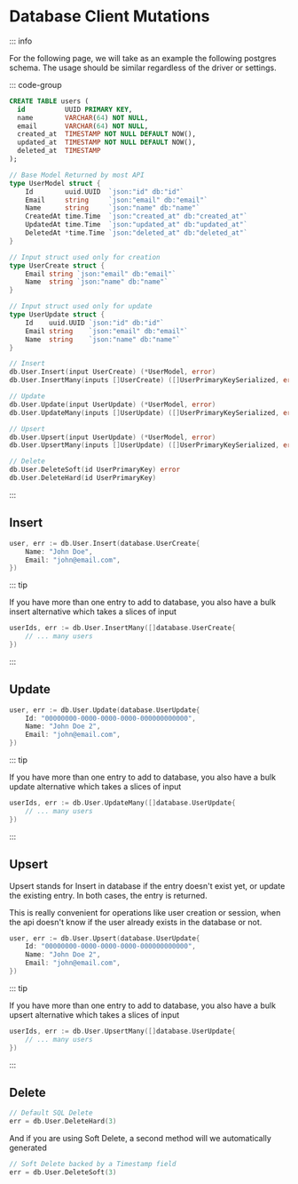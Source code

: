 # Database Client Mutations

::: info

For the following page, we will take as an example the following postgres schema. The usage should be similar regardless of the driver or settings.

::: code-group

```sql [Schema]
CREATE TABLE users (
  id          UUID PRIMARY KEY,
  name        VARCHAR(64) NOT NULL,
  email       VARCHAR(64) NOT NULL,
  created_at  TIMESTAMP NOT NULL DEFAULT NOW(),
  updated_at  TIMESTAMP NOT NULL DEFAULT NOW(),
  deleted_at  TIMESTAMP
);
```

```go [Generated Structs]
// Base Model Returned by most API
type UserModel struct {
	Id        uuid.UUID  `json:"id" db:"id"`
	Email     string     `json:"email" db:"email"`
	Name      string     `json:"name" db:"name"`
	CreatedAt time.Time  `json:"created_at" db:"created_at"`
	UpdatedAt time.Time  `json:"updated_at" db:"updated_at"`
	DeletedAt *time.Time `json:"deleted_at" db:"deleted_at"`
}

// Input struct used only for creation
type UserCreate struct {
	Email string `json:"email" db:"email"`
	Name  string `json:"name" db:"name"`
}

// Input struct used only for update
type UserUpdate struct {
	Id    uuid.UUID `json:"id" db:"id"`
	Email string    `json:"email" db:"email"`
	Name  string    `json:"name" db:"name"`
}
```

```go [Generated Mutations]
// Insert
db.User.Insert(input UserCreate) (*UserModel, error)
db.User.InsertMany(inputs []UserCreate) ([]UserPrimaryKeySerialized, error)

// Update
db.User.Update(input UserUpdate) (*UserModel, error)
db.User.UpdateMany(inputs []UserUpdate) ([]UserPrimaryKeySerialized, error)

// Upsert
db.User.Upsert(input UserUpdate) (*UserModel, error)
db.User.UpsertMany(inputs []UserUpdate) ([]UserPrimaryKeySerialized, error)

// Delete
db.User.DeleteSoft(id UserPrimaryKey) error
db.User.DeleteHard(id UserPrimaryKey)
```

:::

## Insert

```go
user, err := db.User.Insert(database.UserCreate{
    Name: "John Doe",
    Email: "john@email.com",
})
```

::: tip

If you have more than one entry to add to database, you also have a bulk insert alternative which takes a slices of input

```go
userIds, err := db.User.InsertMany([]database.UserCreate{
    // ... many users
})
```

:::

## Update

```go
user, err := db.User.Update(database.UserUpdate{
    Id: "00000000-0000-0000-0000-000000000000",
    Name: "John Doe 2",
    Email: "john@email.com",
})
```

::: tip

If you have more than one entry to add to database, you also have a bulk update alternative which takes a slices of input

```go
userIds, err := db.User.UpdateMany([]database.UserUpdate{
    // ... many users
})
```

:::

## Upsert

Upsert stands for Insert in database if the entry doesn't exist yet, or update the existing entry. In both cases, the entry is returned.

This is really convenient for operations like user creation or session, when the api doesn't know if the user already exists in the database or not.

```go
user, err := db.User.Upsert(database.UserUpdate{
    Id: "00000000-0000-0000-0000-000000000000",
    Name: "John Doe 2",
    Email: "john@email.com",
})
```

::: tip

If you have more than one entry to add to database, you also have a bulk upsert alternative which takes a slices of input

```go
userIds, err := db.User.UpsertMany([]database.UserUpdate{
    // ... many users
})
```

:::

## Delete

```go
// Default SQL Delete
err = db.User.DeleteHard(3)
```

And if you are using Soft Delete, a second method will we automatically generated

```go
// Soft Delete backed by a Timestamp field
err = db.User.DeleteSoft(3)
```
